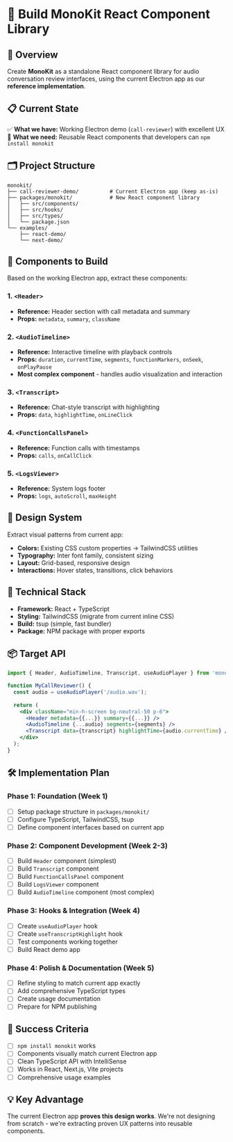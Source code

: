 # 🎯 Build MonoKit React Component Library

## 🧩 Overview

Create **MonoKit** as a standalone React component library for audio conversation review interfaces, using the current Electron app as our **reference implementation**.

## 📋 Current State

✅ **What we have:** Working Electron demo (`call-reviewer`) with excellent UX  
🎯 **What we need:** Reusable React components that developers can `npm install monokit`

## 🗂️ Project Structure

```
monokit/
├── call-reviewer-demo/          # Current Electron app (keep as-is)
├── packages/monokit/            # New React component library
│   ├── src/components/
│   ├── src/hooks/
│   ├── src/types/
│   └── package.json
└── examples/
    ├── react-demo/
    └── next-demo/
```

## 🧱 Components to Build

Based on the working Electron app, extract these components:

### 1. `<Header>` 
- **Reference:** Header section with call metadata and summary
- **Props:** `metadata`, `summary`, `className`

### 2. `<AudioTimeline>`
- **Reference:** Interactive timeline with playback controls
- **Props:** `duration`, `currentTime`, `segments`, `functionMarkers`, `onSeek`, `onPlayPause`
- **Most complex component** - handles audio visualization and interaction

### 3. `<Transcript>`
- **Reference:** Chat-style transcript with highlighting
- **Props:** `data`, `highlightTime`, `onLineClick`

### 4. `<FunctionCallsPanel>`
- **Reference:** Function calls with timestamps
- **Props:** `calls`, `onCallClick`

### 5. `<LogsViewer>`
- **Reference:** System logs footer
- **Props:** `logs`, `autoScroll`, `maxHeight`

## 🎨 Design System

Extract visual patterns from current app:
- **Colors:** Existing CSS custom properties → TailwindCSS utilities
- **Typography:** Inter font family, consistent sizing
- **Layout:** Grid-based, responsive design
- **Interactions:** Hover states, transitions, click behaviors

## 🔧 Technical Stack

- **Framework:** React + TypeScript
- **Styling:** TailwindCSS (migrate from current inline CSS)
- **Build:** tsup (simple, fast bundler)
- **Package:** NPM package with proper exports

## 📦 Target API

```jsx
import { Header, AudioTimeline, Transcript, useAudioPlayer } from 'monokit';

function MyCallReviewer() {
  const audio = useAudioPlayer('/audio.wav');
  
  return (
    <div className="min-h-screen bg-neutral-50 p-6">
      <Header metadata={{...}} summary={{...}} />
      <AudioTimeline {...audio} segments={segments} />
      <Transcript data={transcript} highlightTime={audio.currentTime} />
    </div>
  );
}
```

## 🛠️ Implementation Plan

### Phase 1: Foundation (Week 1)
- [ ] Setup package structure in `packages/monokit/`
- [ ] Configure TypeScript, TailwindCSS, tsup
- [ ] Define component interfaces based on current app

### Phase 2: Component Development (Week 2-3)  
- [ ] Build `Header` component (simplest)
- [ ] Build `Transcript` component  
- [ ] Build `FunctionCallsPanel` component
- [ ] Build `LogsViewer` component
- [ ] Build `AudioTimeline` component (most complex)

### Phase 3: Hooks & Integration (Week 4)
- [ ] Create `useAudioPlayer` hook
- [ ] Create `useTranscriptHighlight` hook  
- [ ] Test components working together
- [ ] Build React demo app

### Phase 4: Polish & Documentation (Week 5)
- [ ] Refine styling to match current app exactly
- [ ] Add comprehensive TypeScript types
- [ ] Create usage documentation
- [ ] Prepare for NPM publishing

## 🎯 Success Criteria

- [ ] `npm install monokit` works
- [ ] Components visually match current Electron app
- [ ] Clean TypeScript API with IntelliSense
- [ ] Works in React, Next.js, Vite projects
- [ ] Comprehensive usage examples

## 💡 Key Advantage

The current Electron app **proves this design works**. We're not designing from scratch - we're extracting proven UX patterns into reusable components. 